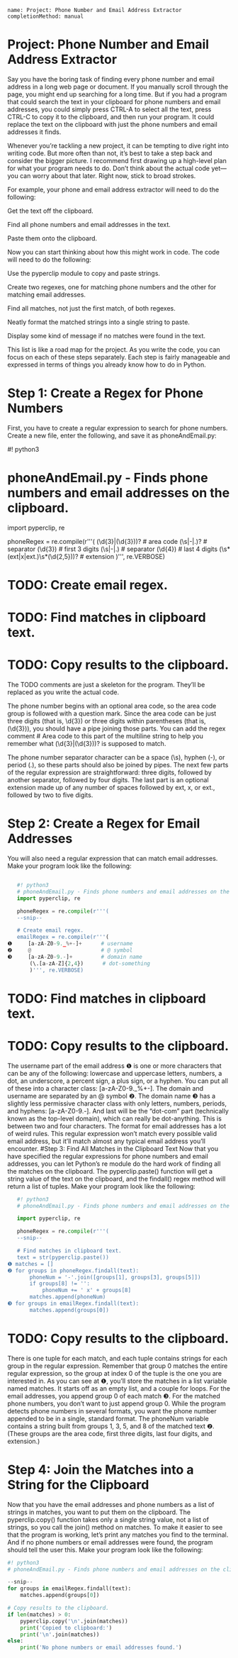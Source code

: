 ```ngMeta
name: Project: Phone Number and Email Address Extractor
completionMethod: manual
```
# Project: Phone Number and Email Address Extractor
Say you have the boring task of finding every phone number and email address in a long web page or document. If you manually scroll through the page, you might end up searching for a long time. But if you had a program that could search the text in your clipboard for phone numbers and email addresses, you could simply press CTRL-A to select all the text, press CTRL-C to copy it to the clipboard, and then run your program. It could replace the text on the clipboard with just the phone numbers and email addresses it finds.

Whenever you’re tackling a new project, it can be tempting to dive right into writing code. But more often than not, it’s best to take a step back and consider the bigger picture. I recommend first drawing up a high-level plan for what your program needs to do. Don’t think about the actual code yet—you can worry about that later. Right now, stick to broad strokes.

For example, your phone and email address extractor will need to do the following:

Get the text off the clipboard.

Find all phone numbers and email addresses in the text.

Paste them onto the clipboard.

Now you can start thinking about how this might work in code. The code will need to do the following:

Use the pyperclip module to copy and paste strings.

Create two regexes, one for matching phone numbers and the other for matching email addresses.

Find all matches, not just the first match, of both regexes.

Neatly format the matched strings into a single string to paste.

Display some kind of message if no matches were found in the text.

This list is like a road map for the project. As you write the code, you can focus on each of these steps separately. Each step is fairly manageable and expressed in terms of things you already know how to do in Python.

# Step 1: Create a Regex for Phone Numbers
First, you have to create a regular expression to search for phone numbers. Create a new file, enter the following, and save it as phoneAndEmail.py:


#! python3
# phoneAndEmail.py - Finds phone numbers and email addresses on the clipboard.

import pyperclip, re

phoneRegex = re.compile(r'''(
    (\d{3}|\(\d{3}\))?                # area code
    (\s|-|\.)?                        # separator
    (\d{3})                           # first 3 digits
    (\s|-|\.)                         # separator
    (\d{4})                           # last 4 digits
    (\s*(ext|x|ext.)\s*(\d{2,5}))?    # extension
    )''', re.VERBOSE)

# TODO: Create email regex.

# TODO: Find matches in clipboard text.

# TODO: Copy results to the clipboard.
The TODO comments are just a skeleton for the program. They’ll be replaced as you write the actual code.

The phone number begins with an optional area code, so the area code group is followed with a question mark. Since the area code can be just three digits (that is, \d{3}) or three digits within parentheses (that is, \(\d{3}\)), you should have a pipe joining those parts. You can add the regex comment # Area code to this part of the multiline string to help you remember what (\d{3}|\(\d{3}\))? is supposed to match.

The phone number separator character can be a space (\s), hyphen (-), or period (.), so these parts should also be joined by pipes. The next few parts of the regular expression are straightforward: three digits, followed by another separator, followed by four digits. The last part is an optional extension made up of any number of spaces followed by ext, x, or ext., followed by two to five digits.

# Step 2: Create a Regex for Email Addresses
You will also need a regular expression that can match email addresses. Make your program look like the following:
```python

   #! python3
   # phoneAndEmail.py - Finds phone numbers and email addresses on the clipboard.
   import pyperclip, re

   phoneRegex = re.compile(r'''(
   --snip--

   # Create email regex.
   emailRegex = re.compile(r'''(
❶     [a-zA-Z0-9._%+-]+      # username
❷     @                      # @ symbol
❸     [a-zA-Z0-9.-]+         # domain name
       (\.[a-zA-Z]{2,4})      # dot-something
       )''', re.VERBOSE)
```
   # TODO: Find matches in clipboard text.

   # TODO: Copy results to the clipboard.
The username part of the email address ❶ is one or more characters that can be any of the following: lowercase and uppercase letters, numbers, a dot, an underscore, a percent sign, a plus sign, or a hyphen. You can put all of these into a character class: [a-zA-Z0-9._%+-].
The domain and username are separated by an @ symbol ❷. The domain name ❸ has a slightly less permissive character class with only letters, numbers, periods, and hyphens: [a-zA-Z0-9.-]. And last will be the “dot-com” part (technically known as the top-level domain), which can really be dot-anything. This is between two and four characters.
The format for email addresses has a lot of weird rules. This regular expression won’t match every possible valid email address, but it’ll match almost any typical email address you’ll encounter.
#Step 3: Find All Matches in the Clipboard Text
Now that you have specified the regular expressions for phone numbers and email addresses, you can let Python’s re module do the hard work of finding all the matches on the clipboard. The pyperclip.paste() function will get a string value of the text on the clipboard, and the findall() regex method will return a list of tuples.
Make your program look like the following:
```python
   #! python3
   # phoneAndEmail.py - Finds phone numbers and email addresses on the clipboard.

   import pyperclip, re

   phoneRegex = re.compile(r'''(
   --snip--

   # Find matches in clipboard text.
   text = str(pyperclip.paste())
❶ matches = []
❷ for groups in phoneRegex.findall(text):
       phoneNum = '-'.join([groups[1], groups[3], groups[5]])
       if groups[8] != '':
           phoneNum += ' x' + groups[8]
       matches.append(phoneNum)
❸ for groups in emailRegex.findall(text):
       matches.append(groups[0])
```
   # TODO: Copy results to the clipboard.
There is one tuple for each match, and each tuple contains strings for each group in the regular expression. Remember that group 0 matches the entire regular expression, so the group at index 0 of the tuple is the one you are interested in.
As you can see at ❶, you’ll store the matches in a list variable named matches. It starts off as an empty list, and a couple for loops. For the email addresses, you append group 0 of each match ❸. For the matched phone numbers, you don’t want to just append group 0. While the program detects phone numbers in several formats, you want the phone number appended to be in a single, standard format. The phoneNum variable contains a string built from groups 1, 3, 5, and 8 of the matched text ❷. (These groups are the area code, first three digits, last four digits, and extension.)

# Step 4: Join the Matches into a String for the Clipboard
Now that you have the email addresses and phone numbers as a list of strings in matches, you want to put them on the clipboard. The pyperclip.copy() function takes only a single string value, not a list of strings, so you call the join() method on matches.
To make it easier to see that the program is working, let’s print any matches you find to the terminal. And if no phone numbers or email addresses were found, the program should tell the user this.
Make your program look like the following:
```python
#! python3
# phoneAndEmail.py - Finds phone numbers and email addresses on the clipboard.

--snip--
for groups in emailRegex.findall(text):
    matches.append(groups[0])

# Copy results to the clipboard.
if len(matches) > 0:
    pyperclip.copy('\n'.join(matches))
    print('Copied to clipboard:')
    print('\n'.join(matches))
else:
    print('No phone numbers or email addresses found.')
```